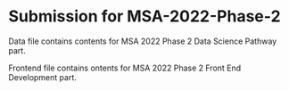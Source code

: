 # Submission for MSA-2022-Phase-2

Data file contains contents for MSA 2022 Phase 2 Data Science Pathway part.

Frontend file contains ontents for MSA 2022 Phase 2 Front End Development part.

